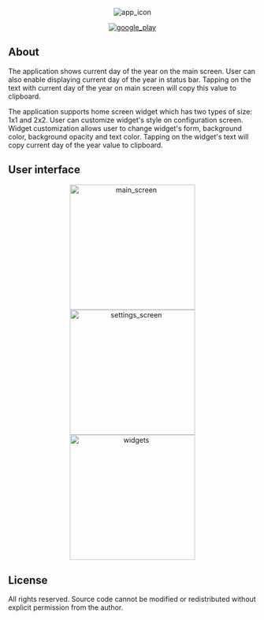 <p align="center">
  <img src="https://github.com/sergey-levv/today-app-android/blob/master/github-resources/feature_graphics.png" alt="app_icon" />
</p>

<p align="center">
  <a href="https://play.google.com/store/apps/details?id=by.liauko.siarhei.app.today">
    <img src="https://github.com/sergey-levv/today-app-android/blob/master/github-resources/get-it-on-google-play-badge.svg" alt="google_play" />
  </a>
</p>

## About
The application shows current day of the year on the main screen. User can also enable displaying current day of the year in status bar. Tapping on the text with current day of the year on main screen will copy this value to clipboard.

The application supports home screen widget which has two types of size: 1x1 and 2x2. User can customize widget's style on configuration screen. Widget customization allows user to change widget's form, background color, background opacity and text color. Tapping on the widget's text will copy current day of the year value to clipboard.
## User interface
<p align="center">
  <img src="https://github.com/sergey-levv/today-app-android/blob/master/github-resources/main_screen_1.png" width="254" alt="main_screen" /><img src="https://github.com/sergey-levv/today-app-android/blob/master/github-resources/widget_config.png" width="254" alt="settings_screen" /><img src="https://github.com/sergey-levv/today-app-android/blob/master/github-resources/widgets.png" width="254" alt="widgets" />
</p>

## License
All rights reserved. Source code cannot be modified or redistributed without explicit permission from the author.
